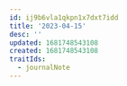 ```yaml
---
id: ij9b6vla1qkpn1x7dxt7idd
title: '2023-04-15'
desc: ''
updated: 1681748543108
created: 1681748543108
traitIds:
  - journalNote
---
```

